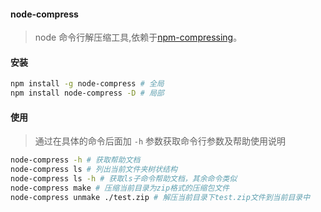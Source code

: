 #### node-compress
> node 命令行解压缩工具,依赖于[npm-compressing](https://github.com/node-modules/compressing)。

#### 安装

```bash
npm install -g node-compress # 全局
npm install node-compress -D # 局部
```

#### 使用

> 通过在具体的命令后面加 `-h` 参数获取命令行参数及帮助使用说明
```bash
node-compress -h # 获取帮助文档
node-compress ls # 列出当前文件夹树状结构
node-compress ls -h # 获取ls子命令帮助文档，其余命令类似
node-compress make # 压缩当前目录为zip格式的压缩包文件
node-compress unmake ./test.zip # 解压当前目录下test.zip文件到当前目录中
```
